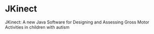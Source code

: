 # JKinect
JKinect: A new Java Software for Designing and Assessing Gross Motor Activities in children with autism
